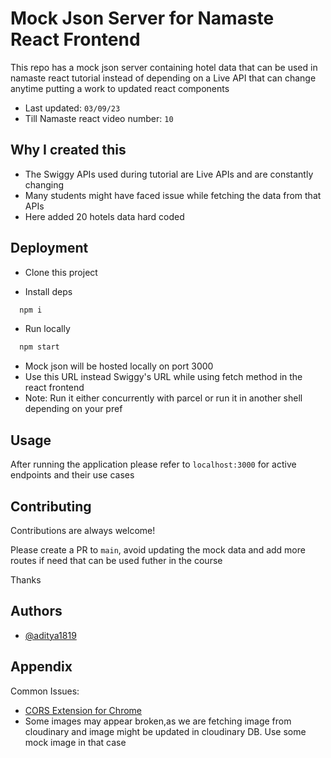 # Mock Json Server for Namaste React Frontend

This repo has a mock json server containing hotel data that can be used in namaste react tutorial instead of depending on a Live API that can change anytime putting a work to updated react components

- Last updated: `03/09/23`
- Till Namaste react video number: `10`

## Why I created this

- The Swiggy APIs used during tutorial are Live APIs and are constantly changing
- Many students might have faced issue while fetching the data from that APIs
- Here added 20 hotels data hard coded

## Deployment

- Clone this project

- Install deps

```bash
  npm i
```

- Run locally

```bash
  npm start
```

- Mock json will be hosted locally on port 3000
- Use this URL instead Swiggy's URL while using fetch method in the react frontend
- Note: Run it either concurrently with parcel or run it in another shell depending on your pref

## Usage

After running the application please refer to `localhost:3000` for active endpoints and their use cases

## Contributing

Contributions are always welcome!

Please create a PR to `main`, avoid updating the mock data and add more routes if need that can be used futher in the course

Thanks

## Authors

- [@aditya1819](https://www.github.com/aditya1819)

## Appendix

Common Issues:

- [CORS Extension for Chrome](https://chrome.google.com/webstore/detail/allow-cors-access-control/lhobafahddgcelffkeicbaginigeejlf)
- Some images may appear broken,as we are fetching image from cloudinary and image might be updated in cloudinary DB. Use some mock image in that case
